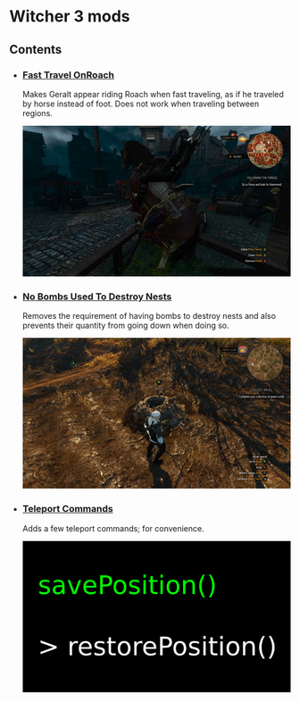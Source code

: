 # Witcher 3 mods

## Contents

- ### [Fast Travel OnRoach](./modFastTravelOnRoach)

  Makes Geralt appear riding Roach when fast traveling, as if he traveled by horse instead of foot.
  Does not work when traveling between regions.

  ![modFastTravelOnRoach](./modFastTravelOnRoach.jpg)

- ### [No Bombs Used To Destroy Nests](./modNoBombsUsedToDestroyNests)

  Removes the requirement of having bombs to destroy nests and also prevents their quantity from going down when doing so.

  ![modNoBombsUsedToDestroyNests](./modNoBombsUsedToDestroyNests.jpg)

- ### [Teleport Commands](./modTeleportCommands/readme.md)

  Adds a few teleport commands; for convenience.

  ![modTeleportCommands](./modTeleportCommands.png)
